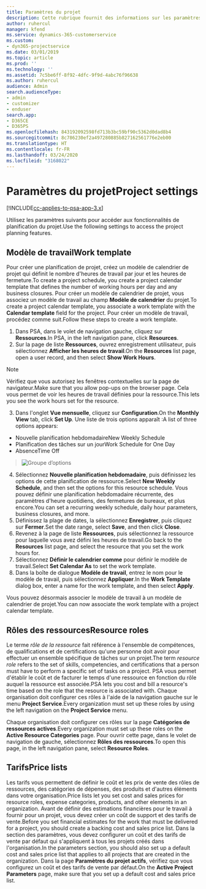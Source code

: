```yaml
---
title: Paramètres du projet
description: Cette rubrique fournit des informations sur les paramètres de gestion du projet.
author: ruhercul
manager: kfend
ms.service: dynamics-365-customerservice
ms.custom:
- dyn365-projectservice
ms.date: 03/01/2019
ms.topic: article
ms.prod: ''
ms.technology: ''
ms.assetid: 7c5be6ff-8f92-4dfc-9f9d-4abc76f96638
ms.author: ruhercul
audience: Admin
search.audienceType:
- admin
- customizer
- enduser
search.app:
- D365CE
- D365PS
ms.openlocfilehash: 843192092598fd713b3bc59bf90c5362d0dad8b4
ms.sourcegitcommit: 8c786230ef2a497280885b827162561776e2eb00
ms.translationtype: HT
ms.contentlocale: fr-FR
ms.lasthandoff: 03/24/2020
ms.locfileid: "3168022"
---
```

# <a name="project-settings"></a><span data-ttu-id="16578-103">Paramètres du projet</span><span class="sxs-lookup"><span data-stu-id="16578-103">Project settings</span></span>

[!INCLUDE[cc-applies-to-psa-app-3.x](../includes/cc-applies-to-psa-app-3x.md)]

<span data-ttu-id="16578-104">Utilisez les paramètres suivants pour accéder aux fonctionnalités de planification du projet.</span><span class="sxs-lookup"><span data-stu-id="16578-104">Use the following settings to access the project planning features.</span></span>

## <a name="work-template"></a><span data-ttu-id="16578-105">Modèle de travail</span><span class="sxs-lookup"><span data-stu-id="16578-105">Work template</span></span>

<span data-ttu-id="16578-106">Pour créer une planification de projet, créez un modèle de calendrier de projet qui définit le nombre d'heures de travail par jour et les heures de fermeture.</span><span class="sxs-lookup"><span data-stu-id="16578-106">To create a project schedule, you create a project calendar template that defines the number of working hours per day and any business closures.</span></span> <span data-ttu-id="16578-107">Pour créer un modèle de calendrier de projet, vous associez un modèle de travail au champ **Modèle de calendrier** du projet.</span><span class="sxs-lookup"><span data-stu-id="16578-107">To create a project calendar template, you associate a work template with the **Calendar template** field for the project.</span></span> <span data-ttu-id="16578-108">Pour créer un modèle de travail, procédez comme suit.</span><span class="sxs-lookup"><span data-stu-id="16578-108">Follow these steps to create a work template.</span></span>

1. <span data-ttu-id="16578-109">Dans PSA, dans le volet de navigation gauche, cliquez sur **Ressources**.</span><span class="sxs-lookup"><span data-stu-id="16578-109">In PSA, in the left navigation pane, click **Resources**.</span></span> 
2. <span data-ttu-id="16578-110">Sur la page de liste **Ressources**, ouvrez enregistrement utilisateur, puis sélectionnez **Afficher les heures de travail**.</span><span class="sxs-lookup"><span data-stu-id="16578-110">On the **Resources** list page, open a user record, and then select **Show Work Hours**.</span></span>

  > [!NOTE]
  > <span data-ttu-id="16578-111">Vérifiez que vous autorisez les fenêtres contextuelles sur la page de navigateur.</span><span class="sxs-lookup"><span data-stu-id="16578-111">Make sure that you allow pop-ups on the browser page.</span></span> <span data-ttu-id="16578-112">Cela vous permet de voir les heures de travail définies pour la ressource.</span><span class="sxs-lookup"><span data-stu-id="16578-112">This lets you see the work hours set for the resource.</span></span>
  
3. <span data-ttu-id="16578-113">Dans l'onglet **Vue mensuelle**, cliquez sur **Configuration**.</span><span class="sxs-lookup"><span data-stu-id="16578-113">On the **Monthly View** tab, click **Set Up**.</span></span> <span data-ttu-id="16578-114">Une liste de trois options apparaît :</span><span class="sxs-lookup"><span data-stu-id="16578-114">A list of three options appears:</span></span> 

  - <span data-ttu-id="16578-115">Nouvelle planification hebdomadaire</span><span class="sxs-lookup"><span data-stu-id="16578-115">New Weekly Schedule</span></span>
  - <span data-ttu-id="16578-116">Planification des tâches sur un jour</span><span class="sxs-lookup"><span data-stu-id="16578-116">Work Schedule for One Day</span></span>
  - <span data-ttu-id="16578-117">Absence</span><span class="sxs-lookup"><span data-stu-id="16578-117">Time Off</span></span>

> ![Groupe d’options](media/project-13.png)

4. <span data-ttu-id="16578-119">Sélectionnez **Nouvelle planification hebdomadaire**, puis définissez les options de cette planification de ressource.</span><span class="sxs-lookup"><span data-stu-id="16578-119">Select **New Weekly Schedule**, and then set the options for this resource schedule.</span></span> <span data-ttu-id="16578-120">Vous pouvez définir une planification hebdomadaire récurrente, des paramètres d'heure quotidiens, des fermetures de bureaux, et plus encore.</span><span class="sxs-lookup"><span data-stu-id="16578-120">You can set a recurring weekly schedule, daily hour parameters, business closures, and more.</span></span>
5. <span data-ttu-id="16578-121">Définissez la plage de dates, la sélectionnez **Enregistrer**, puis cliquez sur **Fermer**.</span><span class="sxs-lookup"><span data-stu-id="16578-121">Set the date range, select **Save**, and then click **Close**.</span></span> 
6. <span data-ttu-id="16578-122">Revenez à la page de liste **Ressources**, puis sélectionnez la ressource pour laquelle vous avez défini les heures de travail.</span><span class="sxs-lookup"><span data-stu-id="16578-122">Go back to the **Resources** list page, and select the resource that you set the work hours for.</span></span> 
7. <span data-ttu-id="16578-123">Sélectionnez **Définir le calendrier comme** pour définir le modèle de travail.</span><span class="sxs-lookup"><span data-stu-id="16578-123">Select **Set Calendar As** to set the work template.</span></span> 
8. <span data-ttu-id="16578-124">Dans la boîte de dialogue **Modèle de travail**, entrez le nom pour le modèle de travail, puis sélectionnez **Appliquer**.</span><span class="sxs-lookup"><span data-stu-id="16578-124">In the **Work Template** dialog box, enter a name for the work template, and then select **Apply**.</span></span> 

<span data-ttu-id="16578-125">Vous pouvez désormais associer le modèle de travail à un modèle de calendrier de projet.</span><span class="sxs-lookup"><span data-stu-id="16578-125">You can now associate the work template with a project calendar template.</span></span>

## <a name="resource-roles"></a><span data-ttu-id="16578-126">Rôles des ressources</span><span class="sxs-lookup"><span data-stu-id="16578-126">Resource roles</span></span>

<span data-ttu-id="16578-127">Le terme *rôle de la ressource* fait référence à l'ensemble de compétences, de qualifications et de certifications qu'une personne doit avoir pour effectuer un ensemble spécifique de tâches sur un projet.</span><span class="sxs-lookup"><span data-stu-id="16578-127">The term *resource role* refers to the set of skills, competencies, and certifications that a person must have to perform a specific set of tasks on a project.</span></span> <span data-ttu-id="16578-128">PSA vous permet d'établir le coût et de facturer le temps d'une ressource en fonction du rôle auquel la ressource est associée.</span><span class="sxs-lookup"><span data-stu-id="16578-128">PSA lets you cost and bill a resource's time based on the role that the resource is associated with.</span></span> <span data-ttu-id="16578-129">Chaque organisation doit configurer ces rôles à l'aide de la navigation gauche sur le menu **Project Service**.</span><span class="sxs-lookup"><span data-stu-id="16578-129">Every organization must set up these roles by using the left navigation on the **Project Service** menu.</span></span>

<span data-ttu-id="16578-130">Chaque organisation doit configurer ces rôles sur la page **Catégories de ressources actives**.</span><span class="sxs-lookup"><span data-stu-id="16578-130">Every organization must set up these roles on the **Active Resource Categories** page.</span></span> <span data-ttu-id="16578-131">Pour ouvrir cette page, dans le volet de navigation de gauche, sélectionnez **Rôles des ressources**.</span><span class="sxs-lookup"><span data-stu-id="16578-131">To open this page, in the left navigation pane, select **Resource Roles**.</span></span>

## <a name="price-lists"></a><span data-ttu-id="16578-132">Tarifs</span><span class="sxs-lookup"><span data-stu-id="16578-132">Price lists</span></span>

<span data-ttu-id="16578-133">Les tarifs vous permettent de définir le coût et les prix de vente des rôles de ressources, des catégories de dépenses, des produits et d'autres éléments dans votre organisation.</span><span class="sxs-lookup"><span data-stu-id="16578-133">Price lists let you set cost and sales prices for resource roles, expense categories, products, and other elements in an organization.</span></span> <span data-ttu-id="16578-134">Avant de définir des estimations financières pour le travail à fournir pour un projet, vous devez créer un coût de support et des tarifs de vente.</span><span class="sxs-lookup"><span data-stu-id="16578-134">Before you set financial estimates for the work that must be delivered for a project, you should create a backing cost and sales price list.</span></span> <span data-ttu-id="16578-135">Dans la section des paramètres, vous devez configurer un coût et des tarifs de vente par défaut qui s'appliquent à tous les projets créés dans l'organisation.</span><span class="sxs-lookup"><span data-stu-id="16578-135">In the parameters section, you should also set up a default cost and sales price list that applies to all projects that are created in the organization.</span></span> <span data-ttu-id="16578-136">Dans la page **Paramètres du projet actifs**, vérifiez que vous configurez un coût et des tarifs de vente par défaut.</span><span class="sxs-lookup"><span data-stu-id="16578-136">On the **Active Project Parameters** page, make sure that you set up a default cost and sales price list.</span></span>
